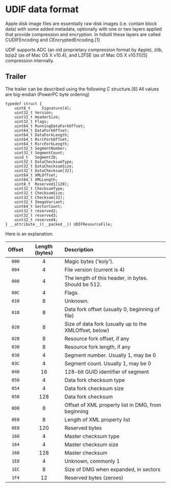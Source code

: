 # UDIF data format

Apple disk image files are essentially raw disk images (i.e. contain block data) with some added metadata, optionally with one or two layers applied that provide compression and encryption. In hdiutil these layers are called CUDIFEncoding and CEncryptedEncoding.[1]

UDIF supports ADC (an old proprietary compression format by Apple), zlib, bzip2 (as of Mac OS X v10.4), and LZFSE (as of Mac OS X v10.11)[5] compression internally.

## Trailer

The trailer can be described using the following C structure.[6] All values are big-endian (PowerPC byte ordering)

```
typedef struct {
    uint8_t     Signature[4];
    uint32_t Version;
    uint32_t HeaderSize;
    uint32_t Flags;                 
    uint64_t RunningDataForkOffset;
    uint64_t DataForkOffset;
    uint64_t DataForkLength;
    uint64_t RsrcForkOffset;     
    uint64_t RsrcForkLength;        
    uint32_t SegmentNumber;
    uint32_t SegmentCount;
    uuid_t   SegmentID;
    uint32_t DataChecksumType;
    uint32_t DataChecksumSize;
    uint32_t DataChecksum[32];
    uint64_t XMLOffset; 
    uint64_t XMLLength; 
    uint8_t  Reserved1[120];
    uint32_t ChecksumType;
    uint32_t ChecksumSize;
    uint32_t Checksum[32];
    uint32_t ImageVariant;
    uint64_t SectorCount;
    uint32_t reserved2;
    uint32_t reserved3;
    uint32_t reserved4;
} __attribute__((__packed__)) UDIFResourceFile;
```

Here is an explanation:

|  Offset |  Length (bytes) | Description                                            |
|:-------:|:---------------:|:-------------------------------------------------------|
|  `000`  |  4              | Magic bytes ('koly').                                  |
|  `004`  |  4              | File version (current is 4)                            |
|  `008`  |  4              | The length of this header, in bytes. Should be 512.    |
|  `00C`  |  4              | Flags.                                                 |
|  `010`  |  8              | Unknown.                                               |
|  `018`  |  8              | Data fork offset (usually 0, beginning of file)        |
|  `020`  |  8              | Size of data fork (usually up to the XMLOffset, below) |
|  `028`  |  8              | Resource fork offset, if any                           |
|  `030`  |  8              | Resource fork length, if any                           |
|  `038`  |  4              | Segment number. Usually 1, may be 0                    |
|  `03C`  |  4              | Segment count. Usually 1, may be 0                     |
|  `040`  |  16             | 128-bit GUID identifier of segment                     |
|  `050`  |  4              | Data fork checksum type                                |
|  `054`  |  4              | Data fork checksum size                                |
|  `058`  |  128            | Data fork checksum                                     |
|  `0D8`  |  8              | Offset of XML property list in DMG, from beginning     |
|  `0E0`  |  8              | Length of XML property list                            |
|  `0E8`  |  120            | Reserved bytes                                         |
|  `160`  |  4              | Master checksum type                                   |
|  `164`  |  4              | Master checksum size                                   |
|  `168`  |  128            | Master checksum                                        |
|  `1E8`  |  4              | Unknown, commonly 1                                    |
|  `1EC`  |  8              | Size of DMG when expanded, in sectors                  |
|  `1F4`  |  12             | Reserved bytes (zeroes)                                |